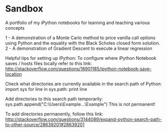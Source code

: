 # Sandbox
A portfolio of my iPython notebooks for learning and teaching various concepts

1 - A demonstration of a Monte Carlo method to price vanilla call options using Python and the equality with the Black Scholes closed form solution.
2 - A demonstration of Gradient Descent to execute a linear regression

Helpful tips for setting up iPython:
To configure where iPython Notebook saves / hosts files locally refer to this link:
http://stackoverflow.com/questions/18901185/ipython-notebook-save-location

Check what directories are currently available in the search path of Python:
import sys
for line in sys.path: print line

Add directories to this search path temporarily:
sys.path.append("C:\\Users\\Example\...\Example")
This is not permanent!

To add directories permanently, follow this link:
http://stackoverflow.com/questions/3144089/expand-python-search-path-to-other-source/28639201#28639201


